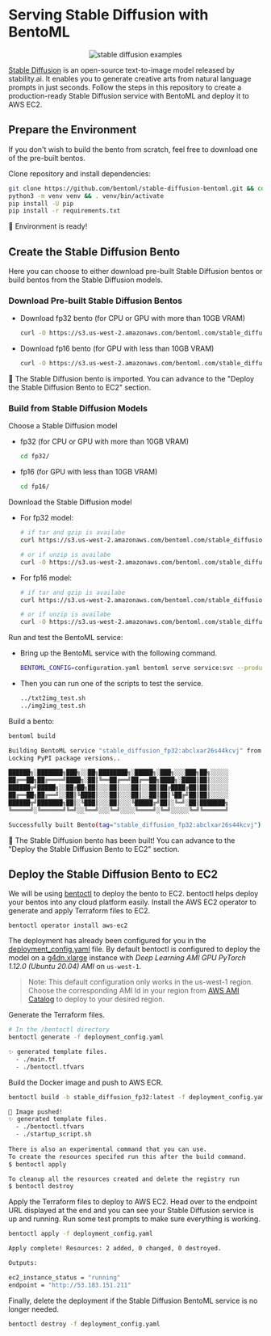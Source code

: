 # Serving Stable Diffusion with BentoML

<p align="center">
  <img src="https://user-images.githubusercontent.com/861225/191730233-e0786728-0a35-4244-b196-d176a48499e9.png" alt="stable diffusion examples"/>
</p>

[Stable Diffusion](https://stability.ai/blog/stable-diffusion-public-release) is an open-source text-to-image model released by stability.ai. It enables you to generate creative arts from natural language prompts in just seconds. Follow the steps in this repository to create a production-ready Stable Diffusion service with BentoML and deploy it to AWS EC2.


## Prepare the Environment

If you don't wish to build the bento from scratch, feel free to download one of the pre-built bentos.

Clone repository and install dependencies:

```bash
git clone https://github.com/bentoml/stable-diffusion-bentoml.git && cd stable-diffusion-bentoml
python3 -m venv venv && . venv/bin/activate
pip install -U pip
pip install -r requirements.txt
```

🎉 Environment is ready!

## Create the Stable Diffusion Bento

Here you can choose to either download pre-built Stable Diffusion bentos or build bentos from the Stable Diffusion models.

### Download Pre-built Stable Diffusion Bentos

- Download fp32 bento (for CPU or GPU with more than 10GB VRAM)

  ```bash
  curl -O https://s3.us-west-2.amazonaws.com/bentoml.com/stable_diffusion_bentoml/sd_fp32.bento && bentoml import ./sd_fp32.bento
  ```

- Download fp16 bento (for GPU with less than 10GB VRAM)

  ```bash
  curl -O https://s3.us-west-2.amazonaws.com/bentoml.com/stable_diffusion_bentoml/sd_fp16.bento && bentoml import ./sd_fp16.bento
  ```

🎉 The Stable Diffusion bento is imported. You can advance to the "Deploy the Stable Diffusion Bento to EC2" section.

### Build from Stable Diffusion Models

Choose a Stable Diffusion model

- fp32 (for CPU or GPU with more than 10GB VRAM)

	```bash
	cd fp32/
	```

- fp16 (for GPU with less than 10GB VRAM)

	```bash
	cd fp16/
	```

Download the Stable Diffusion model

- For fp32 model:

	```bash
	# if tar and gzip is availabe
	curl https://s3.us-west-2.amazonaws.com/bentoml.com/stable_diffusion_bentoml/sd_model_v1_4.tgz | tar zxf - -C models/

	# or if unzip is availabe
	curl -O https://s3.us-west-2.amazonaws.com/bentoml.com/stable_diffusion_bentoml/sd_model_v1_4.zip && unzip -d models/ sd_model_v1_4.zip
	```

- For fp16 model:

	```bash
	# if tar and gzip is availabe
	curl https://s3.us-west-2.amazonaws.com/bentoml.com/stable_diffusion_bentoml/sd_model_v1_4_fp16.tgz | tar zxf - -C models/

	# or if unzip is availabe
	curl -O https://s3.us-west-2.amazonaws.com/bentoml.com/stable_diffusion_bentoml/sd_model_v1_4_fp16.zip && unzip -d models/ sd_model_v1_4_fp16.zip
	```

Run and test the BentoML service:

- Bring up the BentoML service with the following command.

	```bash
	BENTOML_CONFIG=configuration.yaml bentoml serve service:svc --production
	```

- Then you can run one of the scripts to test the service.

	```bash
	../txt2img_test.sh
	../img2img_test.sh
	```

Build a bento:

```bash
bentoml build

Building BentoML service "stable_diffusion_fp32:abclxar26s44kcvj" from build context "/Users/ssheng/github/stable-diffusion-bentoml/fp32"
Locking PyPI package versions..

██████╗░███████╗███╗░░██╗████████╗░█████╗░███╗░░░███╗██╗░░░░░
██╔══██╗██╔════╝████╗░██║╚══██╔══╝██╔══██╗████╗░████║██║░░░░░
██████╦╝█████╗░░██╔██╗██║░░░██║░░░██║░░██║██╔████╔██║██║░░░░░
██╔══██╗██╔══╝░░██║╚████║░░░██║░░░██║░░██║██║╚██╔╝██║██║░░░░░
██████╦╝███████╗██║░╚███║░░░██║░░░╚█████╔╝██║░╚═╝░██║███████╗
╚═════╝░╚══════╝╚═╝░░╚══╝░░░╚═╝░░░░╚════╝░╚═╝░░░░░╚═╝╚══════╝

Successfully built Bento(tag="stable_diffusion_fp32:abclxar26s44kcvj")
```

🎉 The Stable Diffusion bento has been built! You can advance to the "Deploy the Stable Diffusion Bento to EC2" section.

## Deploy the Stable Diffusion Bento to EC2

We will be using [bentoctl](https://github.com/bentoml/bentoctl) to deploy the bento to EC2. bentoctl helps deploy your bentos into any cloud platform easily. Install the AWS EC2 operator to generate and apply Terraform files to EC2.

```
bentoctl operator install aws-ec2
```

The deployment has already been configured for you in the [deployment_config.yaml](https://github.com/bentoml/stable-diffusion-bentoml/blob/main/bentoctl/deployment_config.yaml) file. By default bentoctl is configured to deploy the model on a [g4dn.xlarge](https://aws.amazon.com/ec2/instance-types/g4/) instance with *Deep Learning AMI GPU PyTorch 1.12.0 (Ubuntu 20.04) AMI* on `us-west-1`.

> Note: This default configuration only works in the us-west-1 region. Choose the corresponding AMI Id in your region from [AWS AMI Catalog](https://console.aws.amazon.com/ec2/home#AMICatalog) to deploy to your desired region.

Generate the Terraform files.
```bash
# In the /bentoctl directory
bentoctl generate -f deployment_config.yaml

✨ generated template files.
  - ./main.tf
  - ./bentoctl.tfvars
```


Build the Docker image and push to AWS ECR.
```bash
bentoctl build -b stable_diffusion_fp32:latest -f deployment_config.yaml

🚀 Image pushed!
✨ generated template files.
  - ./bentoctl.tfvars
  - ./startup_script.sh
  
There is also an experimental command that you can use.
To create the resources specifed run this after the build command.
$ bentoctl apply

To cleanup all the resources created and delete the registry run
$ bentoctl destroy
```

Apply the Terraform files to deploy to AWS EC2. Head over to the endpoint URL displayed at the end and you can see your Stable Diffusion service is up and running. Run some test prompts to make sure everything is working.

```bash
bentoctl apply -f deployment_config.yaml

Apply complete! Resources: 2 added, 0 changed, 0 destroyed.

Outputs:

ec2_instance_status = "running"
endpoint = "http://53.183.151.211"
```

Finally, delete the deployment if the Stable Diffusion BentoML service is no longer needed.

```bash
bentoctl destroy -f deployment_config.yaml
```
